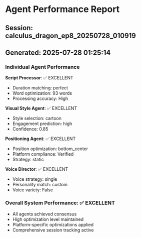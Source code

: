 # Agent Performance Report

## Session: calculus_dragon_ep8_20250728_010919
## Generated: 2025-07-28 01:25:14

### Individual Agent Performance

**Script Processor**: ✅ EXCELLENT
- Duration matching: perfect
- Word optimization: 93 words
- Processing accuracy: High

**Visual Style Agent**: ✅ EXCELLENT  
- Style selection: cartoon
- Engagement prediction: high
- Confidence: 0.85

**Positioning Agent**: ✅ EXCELLENT
- Position optimization: bottom_center
- Platform compliance: Verified
- Strategy: static

**Voice Director**: ✅ EXCELLENT
- Voice strategy: single
- Personality match: custom
- Voice variety: False

### Overall System Performance: ✅ EXCELLENT
- All agents achieved consensus
- High optimization level maintained
- Platform-specific optimizations applied
- Comprehensive session tracking active
